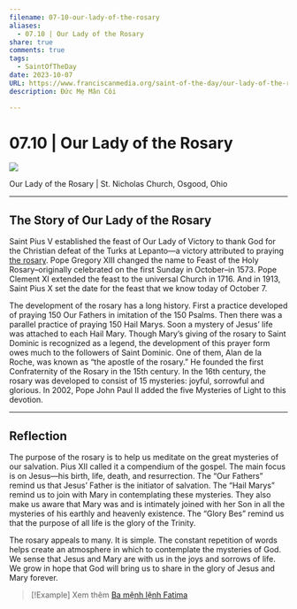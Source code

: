 ```yaml
---
filename: 07-10-our-lady-of-the-rosary
aliases:
  - 07.10 | Our Lady of the Rosary
share: true
comments: true
tags:
  - SaintOfTheDay
date: 2023-10-07
URL: https://www.franciscanmedia.org/saint-of-the-day/our-lady-of-the-rosary/
description: Đức Mẹ Mân Côi

---
```

# 07.10 | Our Lady of the Rosary

![](https://i.imgur.com/RRWWw28.png)


Our Lady of the Rosary | St. Nicholas Church, Osgood, Ohio

---
## The Story of Our Lady of the Rosary

Saint Pius V established the feast of Our Lady of Victory to thank God for the Christian defeat of the Turks at Lepanto—a victory attributed to praying [the rosary](https://www.franciscanmedia.org/rosary/). Pope Gregory XIII changed the name to Feast of the Holy Rosary–originally celebrated on the first Sunday in October–in 1573. Pope Clement XI extended the feast to the universal Church in 1716. And in 1913, Saint Pius X set the date for the feast that we know today of October 7.

The development of the rosary has a long history. First a practice developed of praying 150 Our Fathers in imitation of the 150 Psalms. Then there was a parallel practice of praying 150 Hail Marys. Soon a mystery of Jesus’ life was attached to each Hail Mary. Though Mary’s giving of the rosary to Saint Dominic is recognized as a legend, the development of this prayer form owes much to the followers of Saint Dominic. One of them, Alan de la Roche, was known as “the apostle of the rosary.” He founded the first Confraternity of the Rosary in the 15th century. In the 16th century, the rosary was developed to consist of 15 mysteries: joyful, sorrowful and glorious. In 2002, Pope John Paul II added the five Mysteries of Light to this devotion.

---
## Reflection

The purpose of the rosary is to help us meditate on the great mysteries of our salvation. Pius XII called it a compendium of the gospel. The main focus is on Jesus—his birth, life, death, and resurrection. The “Our Fathers” remind us that Jesus’ Father is the initiator of salvation. The “Hail Marys” remind us to join with Mary in contemplating these mysteries. They also make us aware that Mary was and is intimately joined with her Son in all the mysteries of his earthly and heavenly existence. The “Glory Bes” remind us that the purpose of all life is the glory of the Trinity.

The rosary appeals to many. It is simple. The constant repetition of words helps create an atmosphere in which to contemplate the mysteries of God. We sense that Jesus and Mary are with us in the joys and sorrows of life. We grow in hope that God will bring us to share in the glory of Jesus and Mary forever.

> [!Example] Xem thêm
> [Ba mệnh lệnh Fatima](./ba-menh-lenh-fatima.md)